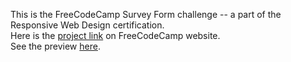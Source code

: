 This is the FreeCodeCamp Survey Form challenge -- a part of the Responsive Web Design certification.  
Here is the [project link](https://www.freecodecamp.org/learn/2022/responsive-web-design/build-a-survey-form-project/build-a-survey-form) on FreeCodeCamp website.   
See the preview [here](https://k8isdead.github.io/survey-form/).
